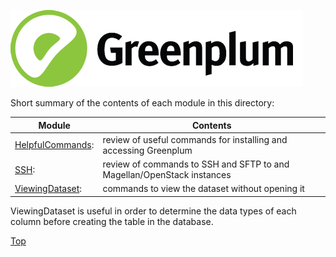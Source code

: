 ![Greenplum](https://github.com/syuja/GreenPlumSetup/blob/master/img/greenplum-logo.png)
<a id='top'></a>  


Short summary of the contents of each module in this directory:  

|Module                 |Contents           |
| --------------------- | -------------------- |
|[HelpfulCommands](HelpfulCommands.md): |review of useful commands for installing and accessing Greenplum |
|[SSH](SSH.md):   | review of commands to SSH and SFTP to and Magellan/OpenStack instances   |
|[ViewingDataset](ViewingDataset.md): | commands to view the dataset without opening it  | 

ViewingDataset is useful in order to determine the data types of each column before creating the table in the database.  







[Top](#top)  

